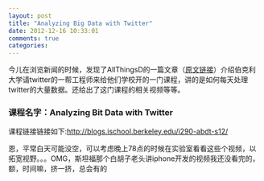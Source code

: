 ```yaml
---
layout: post
title: "Analyzing Big Data with Twitter"
date: 2012-12-16 10:33:01
comments: true
categories: 
---
```

今儿在浏览新闻的时候，发现了AllThingsD的一篇文章（[原文链接](http://allthingsd.com/20121214/twitter-takes-big-data-to-school/)）介绍伯克利大学请twitter的一帮工程师来给他们学校开的一门课程，讲的是如何每天处理twitter的大量数据。还给出了这门课程的相关视频等等。
<!--more-->
### 课程名字：Analyzing Bit Data with Twitter
课程链接链接如下:<http://blogs.ischool.berkeley.edu/i290-abdt-s12/>

恩，平常白天可能没空，可以考虑晚上78点的时候在实验室看看这些个视频，以拓宽视野。。。OMG，斯坦福那个白胡子老头讲iphone开发的视频我还没看完的，额，时间嘛，挤一挤，总会有的